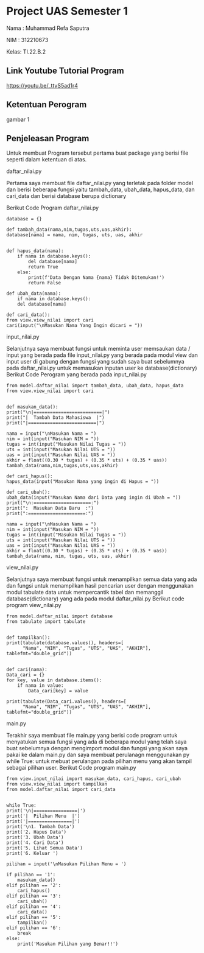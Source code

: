 # Project UAS Semester 1 #

Nama : Muhammad Refa Saputra

NIM : 312210673

Kelas: TI.22.B.2

## Link Youtube Tutorial Program ##
https://youtu.be/_ttvS5ad1r4

## Ketentuan Perogram ##
gambar 1

## Penjeleasan Program ##
Untuk membuat Program tersebut pertama buat package yang berisi file seperti dalam ketentuan di atas.

daftar_nilai.py

Pertama saya membuat file daftar_nilai.py yang terletak pada folder model dan berisi beberapa fungsi yaitu tambah_data, ubah_data, hapus_data, dan cari_data dan berisi database berupa dictionary

Berikut Code Program daftar_nilai.py

    database = {}

    def tambah_data(nama,nim,tugas,uts,uas,akhir):
    database[nama] = nama, nim, tugas, uts, uas, akhir


    def hapus_data(nama):
        if nama in database.keys():
            del database[nama]
            return True
        else:
            print(f'Data Dengan Nama {nama} Tidak Ditemukan!')
            return False
            
    def ubah_data(nama):
        if nama in database.keys():
        del database[nama]

    def cari_data():
    from view.view_nilai import cari
    cari(input("\nMasukan Nama Yang Ingin dicari = "))
input_nilai.py

Selanjutnya saya membuat fungsi untuk meminta user memsaukan data / input yang berada pada file input_nilai.py yang berada pada modul view dan input user di gabung dengan fungsi yang sudah saya buat sebelumnya pada daftar_nilai.py untuk memasukan inputan user ke database(dictionary)
Berikut Code Perogram yang berada pada input_nilai.py

    from model.daftar_nilai import tambah_data, ubah_data, hapus_data
    from view.view_nilai import cari


    def masukan_data():
    print("\n|=========================|")
    print("|  Tambah Data Mahasiswa  |")
    print("|=========================|")

    nama = input("\nMasukan Nama = ")
    nim = int(input("Masukan NIM = "))
    tugas = int(input("Masukan Nilai Tugas = "))
    uts = int(input("Masukan Nilai UTS = "))
    uas = int(input("Masukan Nilai UAS = "))
    akhir = float((0.30 * tugas) + (0.35 * uts) + (0.35 * uas))
    tambah_data(nama,nim,tugas,uts,uas,akhir)

    def cari_hapus():
    hapus_data(input("Masukan Nama yang ingin di Hapus = "))

    def cari_ubah():
    ubah_data(input("Masukan Nama dari Data yang ingin di Ubah = "))
    print("\n:=====================:")
    print(":  Masukan Data Baru  :")
    print(":=====================:")

    nama = input("\nMasukan Nama = ")
    nim = int(input("Masukan NIM = "))
    tugas = int(input("Masukan Nilai Tugas = "))
    uts = int(input("Masukan Nilai UTS = "))
    uas = int(input("Masukan Nilai UAS = "))
    akhir = float((0.30 * tugas) + (0.35 * uts) + (0.35 * uas))
    tambah_data(nama, nim, tugas, uts, uas, akhir)
view_nilai.py

Selanjutnya saya membuat fungsi untuk menampilkan semua data yang ada dan fungsi untuk menampilkan hasil pencarian user dengan menggunakan modul tabulate data untuk mempercantik tabel dan memanggil database(dictionary) yang ada pada modul daftar_nilai.py
Berikut code program view_nilai.py

    from model.daftar_nilai import database
    from tabulate import tabulate


    def tampilkan():
    print(tabulate(database.values(), headers=[
          "Nama", "NIM", "Tugas", "UTS", "UAS", "AKHIR"], tablefmt="double_grid"))


    def cari(nama):
    Data_cari = {}
    for key, value in database.items():
        if nama in value:
            Data_cari[key] = value

    print(tabulate(Data_cari.values(), headers=[
          "Nama", "NIM", "Tugas", "UTS", "UAS", "AKHIR"], tablefmt="double_grid"))
main.py

Terakhir saya membuat file main.py yang berisi code program untuk menyatukan semua fungsi yang ada di beberapa modul yang telah saya buat sebelumnya dengan mengimport modul dan fungsi yang akan saya pakai ke dalam main.py dan saya membuat perulanagn menggunakan py while True:  untuk mebuat perulangan pada pilihan menu yang akan tampil sebagai pilihan user.
Berikut Code program main.py

    from view.input_nilai import masukan_data, cari_hapus, cari_ubah
    from view.view_nilai import tampilkan
    from model.daftar_nilai import cari_data


    while True:
    print('\n|================|')
    print('|  Pilihan Menu  |')
    print('|================|')
    print('\n1. Tambah Data')
    print('2. Hapus Data')
    print('3. Ubah Data')
    print('4. Cari Data')
    print('5. Lihat Semua Data')
    print('6. Keluar ')

    pilihan = input('\nMasukan Pilihan Menu = ')

    if pilihan == '1':
        masukan_data()
    elif pilihan == '2':
        cari_hapus()
    elif pilihan == '3':
        cari_ubah()
    elif pilihan == '4':
        cari_data()
    elif pilihan == '5':
        tampilkan()
    elif pilihan == '6':
        break
    else:
        print('Masukan Pilihan yang Benar!!')
